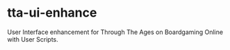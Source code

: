 # tta-ui-enhance
User Interface enhancement for Through The Ages on Boardgaming Online with User Scripts.
